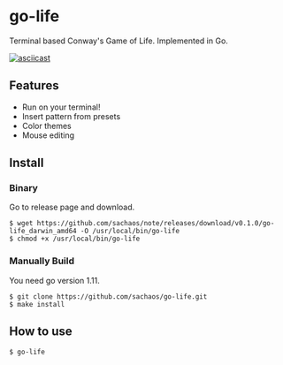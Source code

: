 # go-life

Terminal based Conway's Game of Life. Implemented in Go.

[![asciicast](https://asciinema.org/a/UYW3oAtROhkZWsdnOGSRMwedv.png)](https://asciinema.org/a/UYW3oAtROhkZWsdnOGSRMwedv)

## Features

* Run on your terminal!
* Insert pattern from presets
* Color themes
* Mouse editing

## Install

### Binary

Go to release page and download.

```shell
$ wget https://github.com/sachaos/note/releases/download/v0.1.0/go-life_darwin_amd64 -O /usr/local/bin/go-life
$ chmod +x /usr/local/bin/go-life
```

### Manually Build

You need go version 1.11.

```shell
$ git clone https://github.com/sachaos/go-life.git
$ make install
```

## How to use

```shell
$ go-life
```
